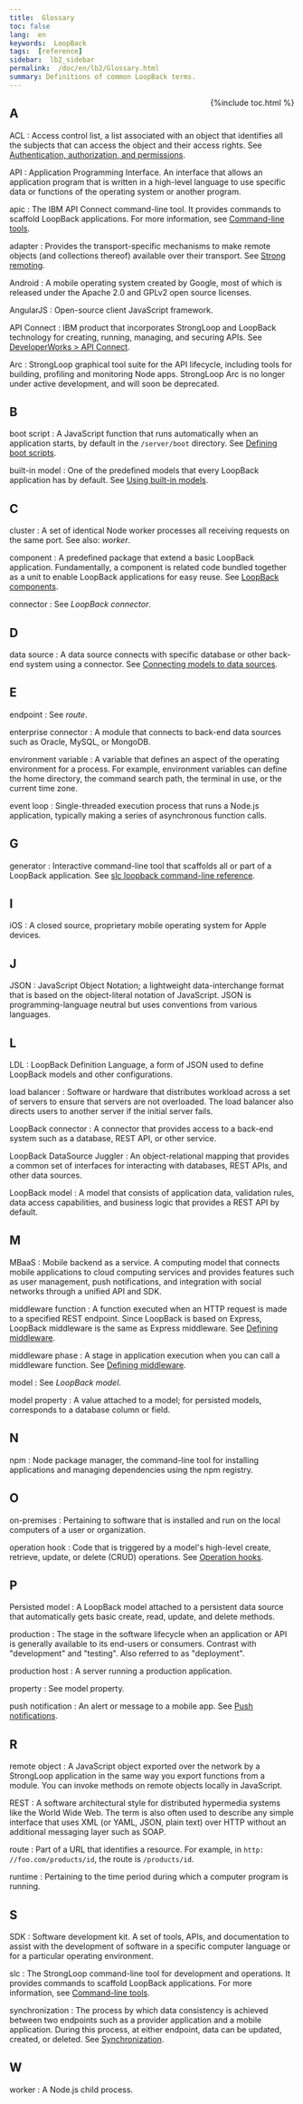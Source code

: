 ```yaml
---
title:  Glossary
toc: false
lang:  en
keywords:  LoopBack
tags:  [reference]
sidebar:  lb2_sidebar
permalink:  /doc/en/lb2/Glossary.html
summary: Definitions of common LoopBack terms.
---
```

<div style="float:right;">
{%include toc.html %}
</div>

## A
ACL
: Access control list, a list associated with an object that identifies all the subjects that can access the object and their access rights.  See [Authentication, authorization, and permissions](Authentication-authorization-and-permissions.html).

API
: Application Programming Interface.  An interface that allows an application program that is written in a high-level language to use specific data or functions of the operating system or another program.

apic
: The IBM API Connect command-line tool.  It provides commands to scaffold LoopBack applications. For more information, see [Command-line tools](Command-line-tools.html).

adapter
: Provides the transport-specific mechanisms to make remote objects (and collections thereof) available over their transport.  See [Strong remoting](Strong-Remoting.html).

Android
: A mobile operating system created by Google, most of which is released under the Apache 2.0 and GPLv2 open source licenses.

AngularJS
: Open-source client JavaScript framework.

API Connect
: IBM product that incorporates StrongLoop and LoopBack technology for creating, running, managing, and securing APIs.  See [DeveloperWorks &gt; API Connect](https://developer.ibm.com/apiconnect/).

Arc
: StrongLoop graphical tool suite for the API lifecycle, including tools for building, profiling and monitoring Node apps. StrongLoop Arc is no longer under active development, and will soon be deprecated.

## B

boot script
: A JavaScript function that runs automatically when an application starts, by default in the <code>/server/boot</code> directory.  See [Defining boot scripts](Defining-boot-scripts.html).

built-in model
:  One of the predefined models that every LoopBack application has by default.  See [Using built-in models](Using-built-in-models.html).

## C

cluster
: A set of identical Node worker processes all receiving requests on the same port. See also:  _worker_.

component
: A predefined package that extend a basic LoopBack application.  Fundamentally, a component is related code bundled together as a unit to enable LoopBack applications for easy reuse.  See [LoopBack components](LoopBack-components.html).

connector
: See _LoopBack connector_.

## D

data source
: A data source connects with specific database or other back-end system using a connector.   See [Connecting models to data sources](Connecting-models-to-data-sources.html).

## E

endpoint
: See _route_.

enterprise connector
: A module that connects to back-end data sources such as Oracle, MySQL, or MongoDB.

environment variable
: A variable that defines an aspect of the operating environment for a process. For example, environment variables can define the home directory, the command search path, the terminal in use, or the current time zone.

event loop
: Single-threaded execution process that runs a Node.js application, typically making a series of asynchronous function calls.

## G

generator
: Interactive command-line tool that scaffolds all or part of a LoopBack application.  See [slc loopback command-line reference](Command-line-tools.html).

## I

iOS
: A closed source, proprietary mobile operating system for Apple devices.

## J

JSON
: JavaScript Object Notation; a lightweight data-interchange format that is based on the object-literal notation of JavaScript. JSON is programming-language neutral but uses conventions from various languages.

## L

LDL
: LoopBack Definition Language, a form of JSON used to define LoopBack models and other configurations.

load balancer
: Software or hardware that distributes workload across a set of servers to ensure that servers are not overloaded. The load balancer also directs users to another server if the initial server fails.

LoopBack connector
: A connector that provides access to a back-end system such as a database, REST API, or other service.

LoopBack DataSource Juggler
: An object-relational mapping that provides a common set of interfaces for interacting with databases, REST APIs, and other data sources.

LoopBack model
: A model that consists of application data, validation rules, data access capabilities, and business logic that provides a REST API by default.

## M

MBaaS
: Mobile backend as a service. A computing model that connects mobile applications to cloud computing services and provides features such as user management, push notifications, and integration with social networks through a unified API and SDK.

middleware function
: A function executed when an HTTP request is made to a specified REST endpoint. Since LoopBack is based on Express, LoopBack middleware is the same as Express middleware.  See [Defining middleware](Defining-middleware.html).

middleware phase
: A stage in application execution when you can call a middleware function.  See [Defining middleware](Defining-middleware.html).

model
: See _LoopBack model_.

model property
: A value attached to a model; for persisted models, corresponds to a database column or field.

## N

npm
: Node package manager, the command-line tool for installing applications and managing dependencies using the npm registry.

## O

on-premises
: Pertaining to software that is installed and run on the local computers of a user or organization.

operation hook
: Code that is triggered by a model's high-level create, retrieve, update, or delete (CRUD) operations.  See [Operation hooks](Operation-hooks.html).

## P

Persisted model
: A LoopBack model attached to a persistent data source that automatically gets basic create, read, update, and delete methods.

production
: The stage in the software lifecycle when an application or API is generally available to its end-users or consumers.  Contrast with &quot;development&quot; and &quot;testing&quot;.  Also referred to as &quot;deployment&quot;.

production host
: A server running a production application.

property
: See model property.

push notification
: An alert or message to a mobile app.  See [Push notifications](Push-notifications.html).

## R

remote object
: A JavaScript object exported over the network by a StrongLoop application in the same way you export functions from a module. You can invoke methods on remote objects locally in JavaScript.

REST
: A software architectural style for distributed hypermedia systems like the World Wide Web. The term is also often used to describe any simple interface that uses XML (or YAML, JSON, plain text) over HTTP without an additional messaging layer such as SOAP.

route
: Part of a URL that identifies a resource. For example, in <code><span class="nolink">http: //foo.com/products/id</code>, the route is <code>/products/id</code>.

runtime
: Pertaining to the time period during which a computer program is running.

## S

SDK
: Software development kit.  A set of tools, APIs, and documentation to assist with the development of software in a specific computer language or for a particular operating environment.

slc
: The StrongLoop command-line tool for development and operations. It provides commands to scaffold LoopBack applications. For more information, see [Command-line tools](Command-line-tools.html).

synchronization
: The process by which data consistency is achieved between two endpoints such as a provider application and a mobile application. During this process, at either endpoint, data can be updated, created, or deleted.  See [Synchronization](Synchronization.html).

## W

worker
: A Node.js child process.
